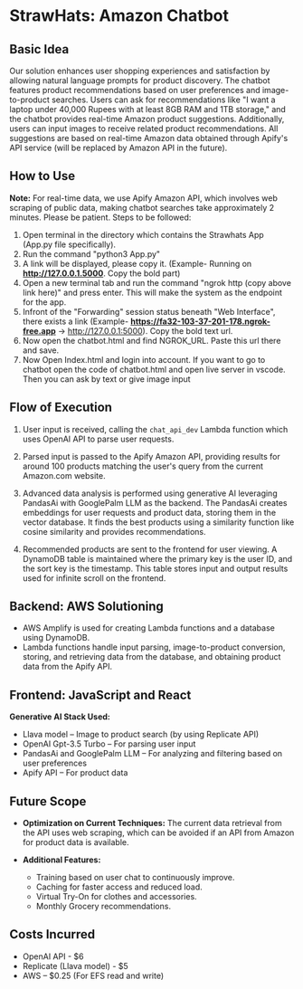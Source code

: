 # StrawHats: Amazon Chatbot

## Basic Idea

Our solution enhances user shopping experiences and satisfaction by allowing natural language prompts for product discovery. The chatbot features product recommendations based on user preferences and image-to-product searches. Users can ask for recommendations like "I want a laptop under 40,000 Rupees with at least 8GB RAM and 1TB storage," and the chatbot provides real-time Amazon product suggestions. Additionally, users can input images to receive related product recommendations. All suggestions are based on real-time Amazon data obtained through Apify's API service (will be replaced by Amazon API in the future).

## How to Use

**Note:** For real-time data, we use Apify Amazon API, which involves web scraping of public data, making chatbot searches take approximately 2 minutes. Please be patient.
Steps to be followed:
1. Open terminal in the directory which contains the Strawhats App (App.py file specifically).
2.  Run the command "python3 App.py"
3.  A link will be displayed, please copy it. (Example- Running on **http://127.0.0.1.5000**. Copy the bold part)
4.  Open a new terminal tab and run the command  "ngrok http (copy above link here)" and press enter. This will make the system as the endpoint for the app.
5.  Infront of the "Forwarding" session status beneath "Web Interface", there exists a link (Example- **https://fa32-103-37-201-178.ngrok-free.app** -> http://127.0.0.1:5000). Copy the bold text url.
6.  Now open the chatbot.html and find NGROK_URL. Paste this url there and save.
7.  Now Open Index.html and login into account. If you want to go to chatbot open the code of chatbot.html and open live server in vscode. Then you can ask by text or give image input

## Flow of Execution
1. User input is received, calling the `chat_api_dev` Lambda function which uses OpenAI API to parse user requests.

2. Parsed input is passed to the Apify Amazon API, providing results for around 100 products matching the user's query from the current Amazon.com website.

3. Advanced data analysis is performed using generative AI leveraging PandasAi with GooglePalm LLM as the backend. The PandasAi creates embeddings for user requests and product data, storing them in the vector database. It finds the best products using a similarity function like cosine similarity and provides recommendations.

4. Recommended products are sent to the frontend for user viewing. A DynamoDB table is maintained where the primary key is the user ID, and the sort key is the timestamp. This table stores input and output results used for infinite scroll on the frontend.

## Backend: AWS Solutioning

- AWS Amplify is used for creating Lambda functions and a database using DynamoDB.
- Lambda functions handle input parsing, image-to-product conversion, storing, and retrieving data from the database, and obtaining product data from the Apify API.

## Frontend: JavaScript and React

**Generative AI Stack Used:**

- Llava model – Image to product search (by using Replicate API)
- OpenAI Gpt-3.5 Turbo – For parsing user input
- PandasAi and GooglePalm LLM – For analyzing and filtering based on user preferences
- Apify API – For product data

## Future Scope

- **Optimization on Current Techniques:** The current data retrieval from the API uses web scraping, which can be avoided if an API from Amazon for product data is available.

- **Additional Features:**
  - Training based on user chat to continuously improve.
  - Caching for faster access and reduced load.
  - Virtual Try-On for clothes and accessories.
  - Monthly Grocery recommendations.

## Costs Incurred

- OpenAI API - $6
- Replicate (Llava model) - $5
- AWS – $0.25 (For EFS read and write)

